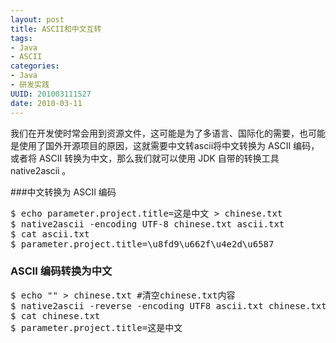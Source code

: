 ```yaml
--- 
layout: post
title: ASCII和中文互转 
tags: 
- Java
- ASCII
categories:
- Java
- 研发实践
UUID: 201003111527
date: 2010-03-11
---
```


我们在开发使时常会用到资源文件，这可能是为了多语言、国际化的需要，也可能是使用了国外开源项目的原因，这就需要中文转ascii将中文转换为 ASCII 编码，或者将 ASCII 转换为中文，那么我们就可以使用 JDK 自带的转换工具 native2ascii 。

###中文转换为 ASCII 编码
<pre id="bash">
$ echo parameter.project.title=这是中文 > chinese.txt
$ native2ascii -encoding UTF-8 chinese.txt ascii.txt
$ cat ascii.txt
$ parameter.project.title=\u8fd9\u662f\u4e2d\u6587
</pre>

### ASCII 编码转换为中文
<pre id="bash">
$ echo "" > chinese.txt #清空chinese.txt内容
$ native2ascii -reverse -encoding UTF8 ascii.txt chinese.txt
$ cat chinese.txt
$ parameter.project.title=这是中文 
</pre>


